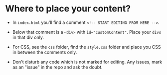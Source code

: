 # Where to place your content?

- In `index.html` you'll find a comment `<!-- START EDITING FROM HERE -->`.

- Below that comment is a `<div>` with `id="customContent"`. Place your `divs`  in that div only.

- For CSS, see the `css` folder, find the `style.css` folder and place you CSS in between the comments only.

- Don't disturb any code which is not marked for editing. Any issues, mark as an "issue" in the repo and ask the doubt.